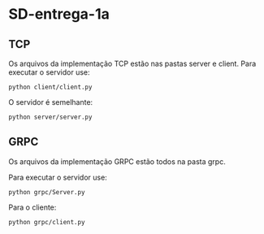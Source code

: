 # SD-entrega-1a

## TCP
Os arquivos da implementação TCP estão nas pastas server e client. Para executar o servidor use:

`python client/client.py`

O servidor é semelhante:

`python server/server.py`

## GRPC
Os arquivos da implementação GRPC estão todos na pasta grpc.

Para executar o servidor use:

`python grpc/Server.py`

Para o cliente:

`python grpc/client.py`
